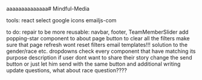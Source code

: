 aaaaaaaaaaaaaa# Mindful-Media

tools:
react select
google icons
emailjs-com

to do:
repair to be more reusable: navbar, footer, TeamMemberSlider
add popping-star component to about page
button to clear all the filters
make sure that page refresh wont reset filters
email templates!!!
solution to the gender/race etc. dropdowns
check every component that have matching its purpose description
if user dont want to share their story change the send button or just let him send with the same button and additional writing
update questions, what about race question????
